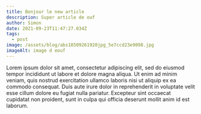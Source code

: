 ```yaml
---
title: Bonjour le new article
description: Super article de ouf
author: Simon
date: 2021-09-23T11:47:27.034Z
tags:
  - post
image: /assets/blog/abs18509261920jpg_5e7ccd23e9098.jpg
imageAlt: image d eouf
---
```

Lorem ipsum dolor sit amet, consectetur adipiscing elit, sed do eiusmod tempor incididunt ut labore et dolore magna aliqua. Ut enim ad minim veniam, quis nostrud exercitation ullamco laboris nisi ut aliquip ex ea commodo consequat. Duis aute irure dolor in reprehenderit in voluptate velit esse cillum dolore eu fugiat nulla pariatur. Excepteur sint occaecat cupidatat non proident, sunt in culpa qui officia deserunt mollit anim id est laborum.
